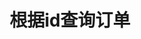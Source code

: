 ---
title: 根据id查询订单
position_number: 4
type: get
description: /future/trade/v1/order/detail
parameters:
  - name: orderId
    type: integer
    mandatory: true
    default: N/A
    description: 订单id
    ranges:
content_markdown: |-

              #### **限流规则**

              200/s/apikey
left_code_blocks:
  - code_block: "public void getMarketConfig() {\r\n\tString text = HttpUtil.get(URL + \"/data/api/future/trade/v1/getMarketConfig\");\r\n\tSystem.out.println(text);\r\n}"
    title: Java
    language: java
right_code_blocks:
  - code_block: |-
      {
        "error": {
          "code": "",
          "msg": ""
        },
        "msgInfo": "",
        "result": {
          "avgPrice": 0, //成交均价
          "closePosition": false, //是否条件全平仓
          "closeProfit": 0, //平仓盈亏
          "createdTime": 0, //创建时间
          "executedQty": 0, //已成交数量（张）
          "forceClose": false, //是否是强平订单
          "marginFrozen": 0, //占用保证金
          "orderId": 0, //订单id
          "orderSide": "", //买卖方向
          "orderType": "", //订单类型
          "origQty": 0, //数量（张）
          "positionSide": "", //持仓方向
          "price": 0, //委托价格
          "sourceId": 0, //条件触发id
          "state": "", //订单状态 NEW：新建订单（未成交）；PARTIALLY_FILLED：部分成交；PARTIALLY_CANCELED：部分撤销；FILLED：全部成交；CANCELED：已撤销；REJECTED：下单失败；EXPIRED：已过期
          "symbol": "", //交易对
          "timeInForce": "", //有效类型
          "triggerProfitPrice": 0, //止盈触发价
          "triggerStopPrice": 0 //止损触发价
        },
        "returnCode": 0
      }
    title: Response
    language: json
---